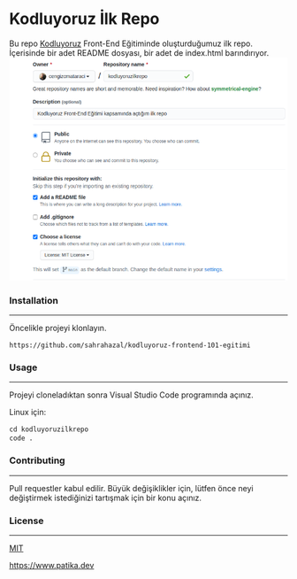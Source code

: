 # Kodluyoruz İlk Repo
Bu repo [Kodluyoruz](https://www.kodluyoruz.org/) Front-End Eğitiminde oluşturduğumuz ilk repo. İçerisinde bir adet README dosyası, bir adet de index.html barındırıyor.
![github](/assets/github_abwcs6ayh.png)
### Installation
***
Öncelikle projeyi klonlayın.
```
https://github.com/sahrahazal/kodluyoruz-frontend-101-egitimi
```
### Usage
***
Projeyi cloneladıktan sonra Visual Studio Code programında açınız.

Linux için:
```
cd kodluyoruzilkrepo
code .
```
### Contributing
***
Pull requestler kabul edilir. Büyük değişiklikler için, lütfen önce neyi değiştirmek istediğinizi tartışmak için bir konu açınız.
### License
***
[MIT](https://choosealicense.com/licenses/mit/)



https://www.patika.dev
